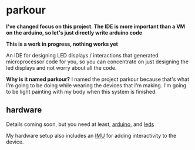 parkour
=======

**I've changed focus on this project. The IDE is more important than a VM on the arduino, so let's just directly write arduino code**

**This is a work in progress, nothing works yet**

An IDE for designing LED displays / interactions that generated microprocessor code
for you, so you can concentrate on just designing the led displays and not worry
about all the code.


**Why is it named parkour?** I named the project parkour because that's what I'm going to be doing while wearing the devices that I'm making.  I'm going to be light painting with my body when this system is finished.

hardware
--------

Details coming soon, but you need at least,
[arduino](https://www.sparkfun.com/products/11113),
and [leds](https://www.adafruit.com/products/1426)

My hardware setup also includes an [IMU](https://www.adafruit.com/products/1604) for
adding interactivity to the device.


